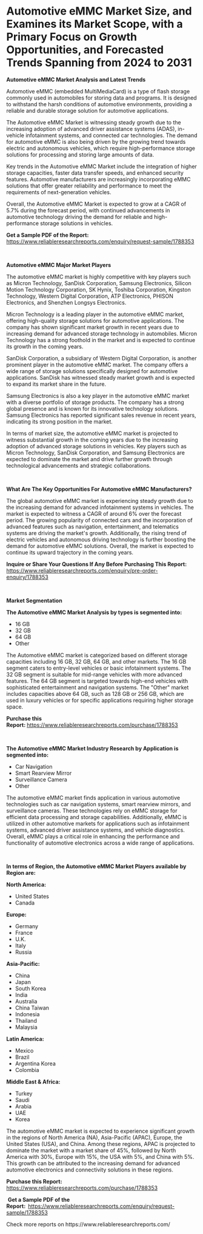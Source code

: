 <p><h1>Automotive eMMC Market Size, and Examines its Market Scope, with a Primary Focus on Growth Opportunities, and Forecasted Trends Spanning from 2024 to 2031</h1></p><p><strong>Automotive eMMC Market Analysis and Latest Trends</strong></p>
<p><p>Automotive eMMC (embedded MultiMediaCard) is a type of flash storage commonly used in automobiles for storing data and programs. It is designed to withstand the harsh conditions of automotive environments, providing a reliable and durable storage solution for automotive applications.</p><p>The Automotive eMMC Market is witnessing steady growth due to the increasing adoption of advanced driver assistance systems (ADAS), in-vehicle infotainment systems, and connected car technologies. The demand for automotive eMMC is also being driven by the growing trend towards electric and autonomous vehicles, which require high-performance storage solutions for processing and storing large amounts of data.</p><p>Key trends in the Automotive eMMC Market include the integration of higher storage capacities, faster data transfer speeds, and enhanced security features. Automotive manufacturers are increasingly incorporating eMMC solutions that offer greater reliability and performance to meet the requirements of next-generation vehicles.</p><p>Overall, the Automotive eMMC Market is expected to grow at a CAGR of 5.7% during the forecast period, with continued advancements in automotive technology driving the demand for reliable and high-performance storage solutions in vehicles.</p></p>
<p><strong>Get a Sample PDF of the Report:&nbsp;</strong> <a href="https://www.reliableresearchreports.com/enquiry/request-sample/1788353">https://www.reliableresearchreports.com/enquiry/request-sample/1788353</a></p>
<p>&nbsp;</p>
<p><strong>Automotive eMMC Major Market Players</strong></p>
<p><p>The automotive eMMC market is highly competitive with key players such as Micron Technology, SanDisk Corporation, Samsung Electronics, Silicon Motion Technology Corporation, SK Hynix, Toshiba Corporation, Kingston Technology, Western Digital Corporation, ATP Electronics, PHISON Electronics, and Shenzhen Longsys Electronics.</p><p>Micron Technology is a leading player in the automotive eMMC market, offering high-quality storage solutions for automotive applications. The company has shown significant market growth in recent years due to increasing demand for advanced storage technology in automobiles. Micron Technology has a strong foothold in the market and is expected to continue its growth in the coming years.</p><p>SanDisk Corporation, a subsidiary of Western Digital Corporation, is another prominent player in the automotive eMMC market. The company offers a wide range of storage solutions specifically designed for automotive applications. SanDisk has witnessed steady market growth and is expected to expand its market share in the future.</p><p>Samsung Electronics is also a key player in the automotive eMMC market with a diverse portfolio of storage products. The company has a strong global presence and is known for its innovative technology solutions. Samsung Electronics has reported significant sales revenue in recent years, indicating its strong position in the market.</p><p>In terms of market size, the automotive eMMC market is projected to witness substantial growth in the coming years due to the increasing adoption of advanced storage solutions in vehicles. Key players such as Micron Technology, SanDisk Corporation, and Samsung Electronics are expected to dominate the market and drive further growth through technological advancements and strategic collaborations.</p></p>
<p>&nbsp;</p>
<p><strong>What Are The Key Opportunities For Automotive eMMC Manufacturers?</strong></p>
<p><p>The global automotive eMMC market is experiencing steady growth due to the increasing demand for advanced infotainment systems in vehicles. The market is expected to witness a CAGR of around 6% over the forecast period. The growing popularity of connected cars and the incorporation of advanced features such as navigation, entertainment, and telematics systems are driving the market's growth. Additionally, the rising trend of electric vehicles and autonomous driving technology is further boosting the demand for automotive eMMC solutions. Overall, the market is expected to continue its upward trajectory in the coming years.</p></p>
<p><strong>Inquire or Share Your Questions If Any Before Purchasing This Report:</strong> <a href="https://www.reliableresearchreports.com/enquiry/pre-order-enquiry/1788353">https://www.reliableresearchreports.com/enquiry/pre-order-enquiry/1788353</a></p>
<p>&nbsp;</p>
<p><strong>Market Segmentation</strong></p>
<p><strong>The Automotive eMMC Market Analysis by types is segmented into:</strong></p>
<p><ul><li>16 GB</li><li>32 GB</li><li>64 GB</li><li>Other</li></ul></p>
<p><p>The Automotive eMMC market is categorized based on different storage capacities including 16 GB, 32 GB, 64 GB, and other markets. The 16 GB segment caters to entry-level vehicles or basic infotainment systems. The 32 GB segment is suitable for mid-range vehicles with more advanced features. The 64 GB segment is targeted towards high-end vehicles with sophisticated entertainment and navigation systems. The "Other" market includes capacities above 64 GB, such as 128 GB or 256 GB, which are used in luxury vehicles or for specific applications requiring higher storage space.</p></p>
<p><strong>Purchase this Report:&nbsp;</strong><a href="https://www.reliableresearchreports.com/purchase/1788353">https://www.reliableresearchreports.com/purchase/1788353</a></p>
<p>&nbsp;</p>
<p><strong>The Automotive eMMC Market Industry Research by Application is segmented into:</strong></p>
<p><ul><li>Car Navigation</li><li>Smart Rearview Mirror</li><li>Surveillance Camera</li><li>Other</li></ul></p>
<p><p>The automotive eMMC market finds application in various automotive technologies such as car navigation systems, smart rearview mirrors, and surveillance cameras. These technologies rely on eMMC storage for efficient data processing and storage capabilities. Additionally, eMMC is utilized in other automotive markets for applications such as infotainment systems, advanced driver assistance systems, and vehicle diagnostics. Overall, eMMC plays a critical role in enhancing the performance and functionality of automotive electronics across a wide range of applications.</p></p>
<p>&nbsp;</p>
<p><strong>In terms of Region, the Automotive eMMC Market Players available by Region are:</strong></p>
<p>
    <p> <strong> North America: </strong>
        <ul>
            <li>United States</li>
            <li>Canada</li>
        </ul>
        </p> 
    <p> <strong> Europe: </strong>
        <ul>
            <li>Germany</li>
            <li>France</li>
            <li>U.K.</li>
            <li>Italy</li>
            <li>Russia</li>
        </ul>
        </p> 
    <p> <strong> Asia-Pacific: </strong>
        <ul>
            <li>China</li>
            <li>Japan</li>
            <li>South Korea</li>
            <li>India</li>
            <li>Australia</li>
            <li>China Taiwan</li>
            <li>Indonesia</li>
            <li>Thailand</li>
            <li>Malaysia</li>
        </ul>
        </p> 
    <p> <strong> Latin America: </strong>
        <ul>
            <li>Mexico</li>
            <li>Brazil</li>
            <li>Argentina Korea</li>
            <li>Colombia</li>
        </ul>
        </p> 
    <p> <strong> Middle East & Africa: </strong>
        <ul>
            <li>Turkey</li>
            <li>Saudi</li>
            <li>Arabia</li>
            <li>UAE</li>
            <li>Korea</li>
        </ul>
    </p>
    </p>
<p><p>The automotive eMMC market is expected to experience significant growth in the regions of North America (NA), Asia-Pacific (APAC), Europe, the United States (USA), and China. Among these regions, APAC is projected to dominate the market with a market share of 45%, followed by North America with 30%, Europe with 15%, the USA with 5%, and China with 5%. This growth can be attributed to the increasing demand for advanced automotive electronics and connectivity solutions in these regions.</p></p>
<p><strong>Purchase this Report: </strong><a href="https://www.reliableresearchreports.com/purchase/1788353">https://www.reliableresearchreports.com/purchase/1788353</a></p>
<p>&nbsp;<strong>Get a Sample PDF of the Report:&nbsp;&nbsp;</strong><a href="https://www.reliableresearchreports.com/enquiry/request-sample/1788353">https://www.reliableresearchreports.com/enquiry/request-sample/1788353</a></p>
<p><strong></strong></p>
<p>Check more reports on https://www.reliableresearchreports.com/</p>